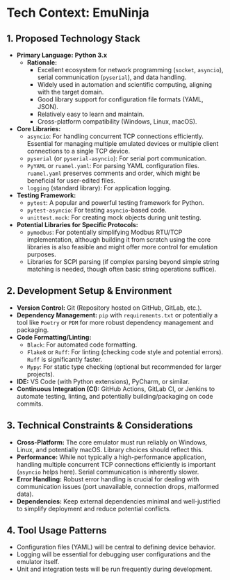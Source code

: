 # Tech Context: EmuNinja

## 1. Proposed Technology Stack

- **Primary Language:** **Python 3.x**
  - **Rationale:**
    - Excellent ecosystem for network programming (`socket`, `asyncio`), serial communication (`pyserial`), and data handling.
    - Widely used in automation and scientific computing, aligning with the target domain.
    - Good library support for configuration file formats (YAML, JSON).
    - Relatively easy to learn and maintain.
    - Cross-platform compatibility (Windows, Linux, macOS).
- **Core Libraries:**
  - `asyncio`: For handling concurrent TCP connections efficiently. Essential for managing multiple emulated devices or multiple client connections to a single TCP device.
  - `pyserial` (or `pyserial-asyncio`): For serial port communication.
  - `PyYAML` or `ruamel.yaml`: For parsing YAML configuration files. `ruamel.yaml` preserves comments and order, which might be beneficial for user-edited files.
  - `logging` (standard library): For application logging.
- **Testing Framework:**
  - `pytest`: A popular and powerful testing framework for Python.
  - `pytest-asyncio`: For testing `asyncio`-based code.
  - `unittest.mock`: For creating mock objects during unit testing.
- **Potential Libraries for Specific Protocols:**
  - `pymodbus`: For potentially simplifying Modbus RTU/TCP implementation, although building it from scratch using the core libraries is also feasible and might offer more control for emulation purposes.
  - Libraries for SCPI parsing (if complex parsing beyond simple string matching is needed, though often basic string operations suffice).

## 2. Development Setup & Environment

- **Version Control:** Git (Repository hosted on GitHub, GitLab, etc.).
- **Dependency Management:** `pip` with `requirements.txt` or potentially a tool like `Poetry` or `PDM` for more robust dependency management and packaging.
- **Code Formatting/Linting:**
  - `Black`: For automated code formatting.
  - `Flake8` or `Ruff`: For linting (checking code style and potential errors). `Ruff` is significantly faster.
  - `Mypy`: For static type checking (optional but recommended for larger projects).
- **IDE:** VS Code (with Python extensions), PyCharm, or similar.
- **Continuous Integration (CI):** GitHub Actions, GitLab CI, or Jenkins to automate testing, linting, and potentially building/packaging on code commits.

## 3. Technical Constraints & Considerations

- **Cross-Platform:** The core emulator must run reliably on Windows, Linux, and potentially macOS. Library choices should reflect this.
- **Performance:** While not typically a high-performance application, handling multiple concurrent TCP connections efficiently is important (`asyncio` helps here). Serial communication is inherently slower.
- **Error Handling:** Robust error handling is crucial for dealing with communication issues (port unavailable, connection drops, malformed data).
- **Dependencies:** Keep external dependencies minimal and well-justified to simplify deployment and reduce potential conflicts.

## 4. Tool Usage Patterns

- Configuration files (YAML) will be central to defining device behavior.
- Logging will be essential for debugging user configurations and the emulator itself.
- Unit and integration tests will be run frequently during development.
